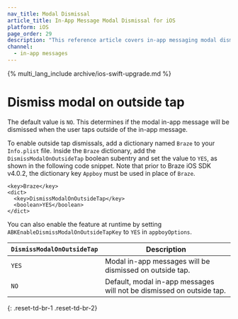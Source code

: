 ```yaml
---
nav_title: Modal Dismissal
article_title: In-App Message Modal Dismissal for iOS
platform: iOS
page_order: 29
description: "This reference article covers in-app messaging modal dismissal for your iOS application."
channel:
  - in-app messages
---
```


{% multi_lang_include archive/ios-swift-upgrade.md %}

# Dismiss modal on outside tap

The default value is `NO`. This determines if the modal in-app message will be dismissed when the user taps outside of the in-app message.

To enable outside tap dismissals, add a dictionary named `Braze` to your `Info.plist` file. Inside the `Braze` dictionary, add the `DismissModalOnOutsideTap` boolean subentry and set the value to `YES`, as shown in the following code snippet. Note that prior to Braze iOS SDK v4.0.2, the dictionary key `Appboy` must be used in place of `Braze`.

```
<key>Braze</key>
<dict>
  <key>DismissModalOnOutsideTap</key>
  <boolean>YES</boolean>
</dict>
```

You can also enable the feature at runtime by setting `ABKEnableDismissModalOnOutsideTapKey` to `YES` in `appboyOptions`.

| `DismissModalOnOutsideTap` | Description |
|----------|-------------|
| `YES`       | Modal in-app messages will be dismissed on outside tap.     |
| `NO`        | Default, modal in-app messages will not be dismissed on outside tap. |
{: .reset-td-br-1 .reset-td-br-2}